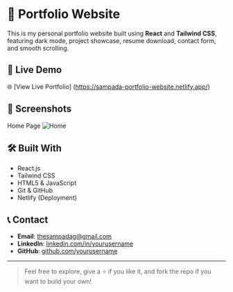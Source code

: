 # 💼 Portfolio Website

This is my personal portfolio website built using **React** and **Tailwind CSS**, featuring dark mode, project showcase, resume download, contact form, and smooth scrolling.

## 🔗 Live Demo

🌐 [View Live Portfolio]  (https://sampada-portfolio-website.netlify.app/)

## 📸 Screenshots

Home Page
![Home](./screenshots/home.png) 

## 🛠️ Built With

- React.js
- Tailwind CSS
- HTML5 & JavaScript
- Git & GitHub
- Netlify (Deployment)

## 📞 Contact

- **Email**: thesampadag@gmail.com
- **LinkedIn**: [linkedin.com/in/yourusername](https://www.linkedin.com/in/sampada-ghadigaonkar-79a033320/)
- **GitHub**: [github.com/yourusername](https://github.com/Sam200563)

---

> Feel free to explore, give a ⭐ if you like it, and fork the repo if you want to build your own!

